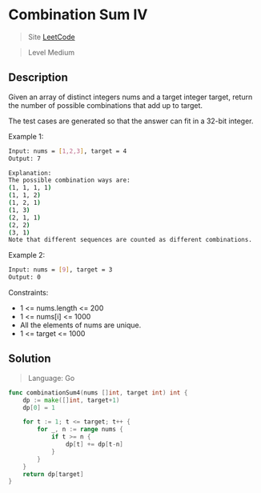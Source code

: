 Combination Sum IV
====

> Site [LeetCode](https://leetcode.com/problems/combination-sum-iv/)

> Level Medium

## Description

Given an array of distinct integers nums and a target integer target, return the number of possible combinations that add up to target.

The test cases are generated so that the answer can fit in a 32-bit integer.

Example 1:
```bash
Input: nums = [1,2,3], target = 4
Output: 7

Explanation:
The possible combination ways are:
(1, 1, 1, 1)
(1, 1, 2)
(1, 2, 1)
(1, 3)
(2, 1, 1)
(2, 2)
(3, 1)
Note that different sequences are counted as different combinations.
```

Example 2:
```bash
Input: nums = [9], target = 3
Output: 0
```

Constraints:

- 1 <= nums.length <= 200
- 1 <= nums[i] <= 1000
- All the elements of nums are unique.
- 1 <= target <= 1000

## Solution
> Language: Go

```go
func combinationSum4(nums []int, target int) int {
	dp := make([]int, target+1)
	dp[0] = 1

	for t := 1; t <= target; t++ {
		for _, n := range nums {
			if t >= n {
				dp[t] += dp[t-n]
			}
		}
	}
	return dp[target]
}
```